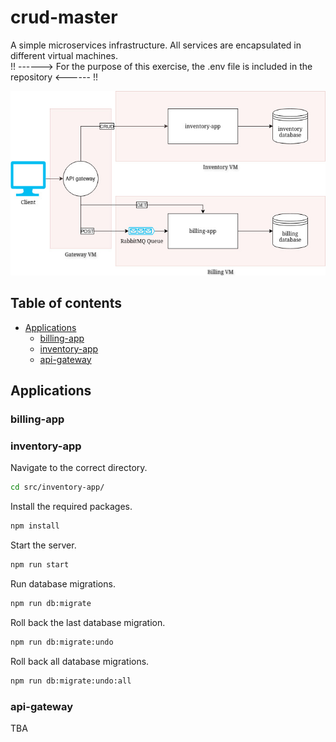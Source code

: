 # crud-master

A simple microservices infrastructure. All services are encapsulated in different virtual machines. <br>
!! ------> For the purpose of this exercise, the .env file is included in the repository <------ !!

![image](/images/diagram.jpg)

## Table of contents

- [Applications](#applications)
  - [billing-app](#billing-app)
  - [inventory-app](#inventory-app)
  - [api-gateway](#api-gateway)

## Applications

### billing-app

### inventory-app

Navigate to the correct directory.

```bash
cd src/inventory-app/
```

Install the required packages.

```bash
npm install
```

Start the server.

```bash
npm run start
```

Run database migrations.

```bash
npm run db:migrate
```

Roll back the last database migration.

```bash
npm run db:migrate:undo
```

Roll back all database migrations.

```bash
npm run db:migrate:undo:all
```

### api-gateway

TBA
